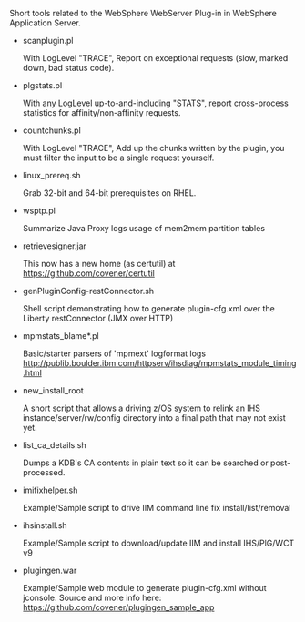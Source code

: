 Short tools related to the WebSphere WebServer Plug-in
in WebSphere Application Server.

  * scanplugin.pl

    With LogLevel "TRACE", Report on exceptional requests (slow, marked down,
    bad status code).

  * plgstats.pl

    With any LogLevel up-to-and-including "STATS", report cross-process 
    statistics for affinity/non-affinity requests.

  * countchunks.pl

    With LogLevel "TRACE", Add up the chunks written by the plugin, you must
    filter the input to be a single request yourself.

  * linux_prereq.sh

    Grab 32-bit and 64-bit prerequisites on RHEL.

  * wsptp.pl

    Summarize Java Proxy logs usage of mem2mem partition tables

  * retrievesigner.jar

    This now has a new home (as certutil) at https://github.com/covener/certutil

  * genPluginConfig-restConnector.sh

    Shell script demonstrating how to generate plugin-cfg.xml over the Liberty
    restConnector (JMX over HTTP)

  * mpmstats_blame*.pl

    Basic/starter parsers of 'mpmext' logformat logs http://publib.boulder.ibm.com/httpserv/ihsdiag/mpmstats_module_timing.html

  * new_install_root

    A short script that allows a driving z/OS system to relink an IHS 
    instance/server/rw/config directory into a final path that may not 
    exist yet.

  * list_ca_details.sh

    Dumps a KDB's CA contents in plain text so it can be searched or
    post-processed.
       
  * imifixhelper.sh
  
    Example/Sample script to drive IIM command line fix install/list/removal   

  * ihsinstall.sh

    Example/Sample script to download/update IIM and install IHS/PlG/WCT v9

  * plugingen.war
  
    Example/Sample web module to generate plugin-cfg.xml without jconsole.
    Source and more info here: https://github.com/covener/plugingen_sample_app
    
